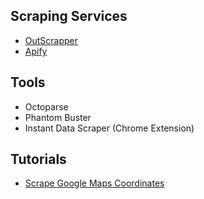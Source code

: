 ## Scraping Services
- [OutScrapper](https://app.outscraper.com/googleMaps)
- [Apify](https://apify.com/compass/crawler-google-places)

## Tools
- Octoparse
- Phantom Buster
- Instant Data Scraper (Chrome Extension)

## Tutorials
- [Scrape Google Maps Coordinates](https://www.youtube.com/watch?v=m8VtSIryfG8)